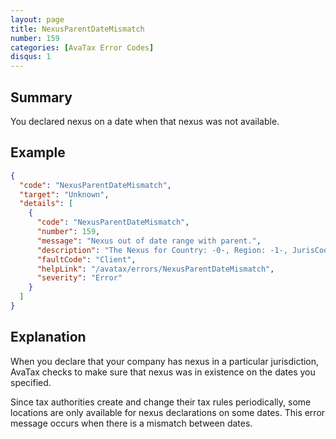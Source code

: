 ```yaml
---
layout: page
title: NexusParentDateMismatch
number: 159
categories: [AvaTax Error Codes]
disqus: 1
---
```


## Summary

You declared nexus on a date when that nexus was not available.

## Example

```json
{
  "code": "NexusParentDateMismatch",
  "target": "Unknown",
  "details": [
    {
      "code": "NexusParentDateMismatch",
      "number": 159,
      "message": "Nexus out of date range with parent.",
      "description": "The Nexus for Country: -0-, Region: -1-, JurisCode: -2-, JurisTypeId: -3-, JurisName: -4-, ShortName: -5-, SignatureCode: -6-, StateAssignedNo: -7- did not have nexus in -8- on -9-.",
      "faultCode": "Client",
      "helpLink": "/avatax/errors/NexusParentDateMismatch",
      "severity": "Error"
    }
  ]
}
```

## Explanation

When you declare that your company has nexus in a particular jurisdiction, AvaTax checks to make sure that nexus was in existence on the dates you specified.

Since tax authorities create and change their tax rules periodically, some locations are only available for nexus declarations on some dates.  This error message occurs when there is a mismatch between dates.

